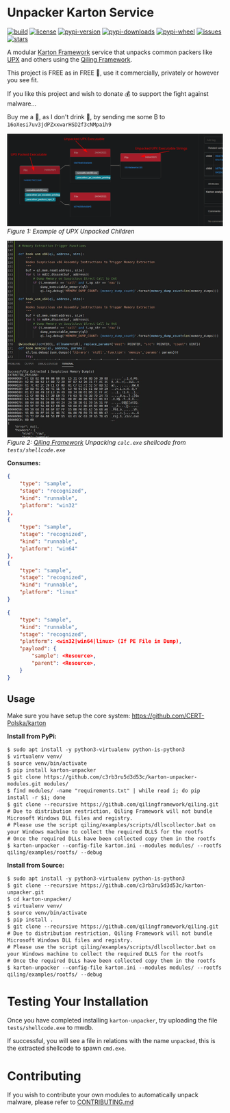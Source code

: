 # Unpacker Karton Service

[![build](https://travis-ci.org/c3rb3ru5d3d53c/karton-unpacker.svg?branch=master)](https://travis-ci.org/c3rb3ru5d3d53c/karton-unpacker)
[![license](https://img.shields.io/github/license/c3rb3ru5d3d53c/karton-unpacker-modules)](https://github.com/c3rb3ru5d3d53c/karton-unpacker/blob/master/LICENSE)
[![pypi-version](https://pypip.in/v/karton-unpacker/badge.png)](https://pypi.org/project/karton-unpacker/)
[![pypi-downloads](https://pypip.in/d/karton-unpacker/badge.png)](https://pypi.org/project/karton-unpacker/)
[![pypi-wheel](https://pypip.in/wheel/karton-unpacker/badge.svg)](https://pypi.org/project/karton-unpacker/)
[![issues](https://img.shields.io/github/issues/c3rb3ru5d3d53c/karton-unpacker-modules)](https://github.com/c3rb3ru5d3d53c/karton-unpacker/issues)
[![stars](https://img.shields.io/github/stars/c3rb3ru5d3d53c/karton-unpacker)](https://github.com/c3rb3ru5d3d53c/karton-unpacker/stargazers)

A modular [Karton Framework](https://github.com/CERT-Polska/karton) service that unpacks common packers like [UPX](https://upx.github.io/) and others using the [Qiling Framework](https://qiling.io/).

This project is FREE as in FREE :beer:, use it commercially, privately or however you see fit.

If you like this project and wish to donate :moneybag: to support the fight against malware...

Buy me a :tea:, as I don't drink :beer:, by sending me some ₿ to `16oXesi7uv3jdPZxxwarHSD2f3cNMpaih9`

![objects](https://github.com/c3rb3ru5d3d53c/karton-unpacker/raw/master/docs/img/objects.png)
*Figure 1: Example of UPX Unpacked Children*

![qiling](https://github.com/c3rb3ru5d3d53c/karton-unpacker/raw/master/docs/img/qiling.jpeg)
*Figure 2: [Qiling Framework](https://qiling.io/) Unpacking `calc.exe` shellcode from `tests/shellcode.exe`*

**Consumes:**
```json
{
    "type": "sample",
    "stage": "recognized",
    "kind": "runnable",
    "platform": "win32"
},
{
    "type": "sample", 
    "stage": "recognized",
    "kind": "runnable",
    "platform": "win64" 
},
{ 
    "type": "sample",
    "stage": "recognized",
    "kind": "runnable",
    "platform": "linux"
}
```

```json
{
    "type": "sample",
    "kind": "runnable",
    "stage": "recognized",
    "platform": <win32|win64|linux> (If PE File in Dump),
    "payload": {
        "sample": <Resource>,
        "parent": <Resource>,
    }
}
```

## Usage

Make sure you have setup the core system: https://github.com/CERT-Polska/karton

**Install from PyPi:**
```shell
$ sudo apt install -y python3-virtualenv python-is-python3
$ virtualenv venv/
$ source venv/bin/activate
$ pip install karton-unpacker
$ git clone https://github.com/c3rb3ru5d3d53c/karton-unpacker-modules.git modules/
$ find modules/ -name "requirements.txt" | while read i; do pip install -r $i; done
$ git clone --recursive https://github.com/qilingframework/qiling.git
# Due to distribution restriction, Qiling Framework will not bundle Microsoft Windows DLL files and registry.
# Please use the script qiling/examples/scripts/dllscollector.bat on your Windows machine to collect the required DLLS for the rootfs
# Once the required DLLs have been collected copy them in the rootfs
$ karton-unpacker --config-file karton.ini --modules modules/ --rootfs qiling/examples/rootfs/ --debug
```

**Install from Source:**
```shell
$ sudo apt install -y python3-virtualenv python-is-python3
$ git clone --recursive https://github.com/c3rb3ru5d3d53c/karton-unpacker.git
$ cd karton-unpacker/
$ virtualenv venv/
$ source venv/bin/activate
$ pip install .
$ git clone --recursive https://github.com/qilingframework/qiling.git
# Due to distribution restriction, Qiling Framework will not bundle Microsoft Windows DLL files and registry.
# Please use the script qiling/examples/scripts/dllscollector.bat on your Windows machine to collect the required DLLS for the rootfs
# Once the required DLLs have been collected copy them in the rootfs
$ karton-unpacker --config-file karton.ini --modules modules/ --rootfs qiling/examples/rootfs/ --debug
```

# Testing Your Installation

Once you have completed installing `karton-unpacker`, try uploading the file `tests/shellcode.exe` to mwdb.

If successful, you will see a file in relations with the name `unpacked`, this is the extracted shellcode to spawn `cmd.exe`.

# Contributing

If you wish to contribute your own modules to automatically unpack malware, please refer to [CONTRIBUTING.md](https://github.com/c3rb3ru5d3d53c/karton-unpacker/blob/master/CONTRIBUTING.md)

